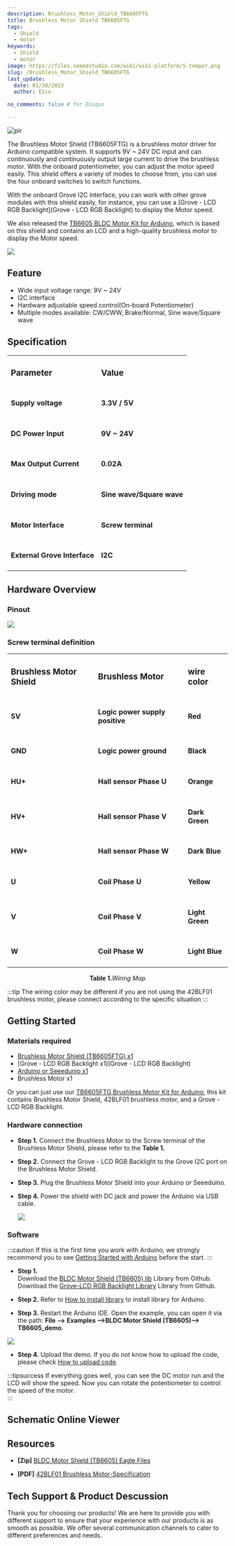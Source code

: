 ```yaml
---
description: Brushless_Motor_Shield_TB6605FTG
title: Brushless Motor Shield TB6605FTG
tags:
  - Shield
  - motor
keywords:
  - Shield
  - motor
image: https://files.seeedstudio.com/wiki/wiki-platform/S-tempor.png
slug: /Brushless_Motor_Shield_TB6605FTG
last_update:
  date: 01/30/2023  
  author: Eico 

no_comments: false # for Disqus

---
```

<p style={{textAlign: 'center'}}><img src="https://files.seeedstudio.com/wiki/BLDC-Motor-Shield-TB6605/img/105030027-preview-wiki.jpg" alt="pir" width={600} height="auto" /></p>

The Brushless Motor Shield (TB6605FTG) is a brushless motor driver for Arduino compatible system. It supports 9V ~ 24V DC input and can continuously and continuously output large current to drive the brushless motor. With the onboard potentiometer, you can adjust the motor speed easily. This shield offers a variety of modes to choose from, you can use the four onboard switches to switch functions.  
  
With the onboard Grove I2C interface, you can work with other grove modules with this shield easily, for instance, you can use a [Grove - LCD RGB Backlight](Grove - LCD RGB Backlight) to display the Motor speed.

We also released the [TB6605 BLDC Motor Kit for Arduino](https://www.seeedstudio.com/TB6605-BLDC-Motor-Kit-for-Arduino-p-4024.html), which is based on this shield and contains an LCD and a high-quality brushless motor to display the Motor speed.

<p style={{textAlign: 'center'}}><a href="https://www.seeedstudio.com/BLDC-Motor-Shield-TB6605-p-4025.html" target="_blank"><img src="https://files.seeedstudio.com/wiki/Seeed-WiKi/docs/images/300px-Get_One_Now_Banner-ragular.png" /></a></p>

## Feature

- Wide input voltage range: 9V ~ 24V
- I2C interface
- Hardware adjustable speed control(On-board Potentiometer)
- Multiple modes available: CW/CWW, Brake/Normal, Sine wave/Square wave

## Specification

<table align="center">
  <tbody>
  <tr>
    <td><h3>Parameter</h3></td>
    <td><h3>Value</h3></td>
  </tr>
  <tr>
    <td><h4>Supply voltage</h4></td>
    <td><h4>3.3V / 5V</h4></td>
  </tr>
  <tr>
    <td><h4>DC Power Input</h4></td>
    <td><h4>9V ~ 24V</h4></td>
  </tr>  
  <tr>
    <td><h4>Max Output Current</h4></td>
    <td><h4>0.02A</h4></td>
  </tr>
    <tr>
    <td><h4>Driving mode</h4></td>
    <td><h4>Sine wave/Square wave</h4></td>
  </tr>
    <tr>
    <td><h4>Motor Interface</h4></td>
    <td><h4>Screw terminal</h4></td>
  </tr>
    <tr>
    <td><h4>External Grove Interface</h4></td>
    <td><h4>I2C</h4></td>
  </tr>
  </tbody></table>

## Hardware Overview

### Pinout

<p style={{textAlign: 'center'}}><a href="https://files.seeedstudio.com/wiki/BLDC-Motor-Shield-TB6605/img/pinout.jpg" target="_blank"><img src="https://files.seeedstudio.com/wiki/BLDC-Motor-Shield-TB6605/img/pinout.jpg" /></a></p>

### Screw terminal definition

<table align="center">
  <tbody>
  <tr>
    <td><h3>Brushless Motor Shield</h3></td>
    <td><h3>Brushless Motor</h3></td>
    <td><h3>wire color</h3></td>
  </tr>
  <tr>
    <td><h4>5V</h4></td>
    <td><h4>Logic power supply positive</h4></td>
    <td><h4>Red</h4></td>
  </tr>
  <tr>
    <td><h4>GND</h4></td>
    <td><h4>Logic power ground</h4></td>
    <td><h4>Black</h4></td>
  </tr>  
  <tr>
    <td><h4>HU+</h4></td>
    <td><h4>Hall sensor Phase U</h4></td>
    <td><h4>Orange</h4></td>
  </tr>
  <tr>
    <td><h4>HV+</h4></td>
    <td><h4>Hall sensor Phase V</h4></td>
    <td><h4>Dark Green</h4></td>
  </tr>
  <tr>
    <td><h4>HW+</h4></td>
    <td><h4>Hall sensor Phase W</h4></td>
    <td><h4>Dark Blue</h4></td>
  </tr>
  <tr>
    <td><h4>U</h4></td>
    <td><h4>Coil Phase U</h4></td>
    <td><h4>Yellow</h4></td>
  </tr>
  <tr>
    <td><h4>V</h4></td>
    <td><h4>Coil Phase V</h4></td>
    <td><h4>Light Green</h4></td>
  </tr>
  <tr>
    <td><h4>W</h4></td>
    <td><h4>Coil Phase W</h4></td>
    <td><h4>Light Blue</h4></td>
  </tr>
  </tbody></table>

<div align="center"><b>Table 1.</b><i>Wiring Map</i></div>

:::tip
The wiring color may be different if you are not using the 42BLF01 brushless motor, please connect according to the specific situation
:::

## Getting Started

### Materials required

- [Brushless Motor Shield (TB6605FTG) x1](https://www.seeedstudio.com/BLDC-Motor-Shield-TB6605-p-4025.html)
- [Grove - LCD RGB Backlight x1](Grove - LCD RGB Backlight)
- [Arduino or Seeedunio x1](https://www.seeedstudio.com/Seeeduino-V4-2-p-2517.html)
- Brushless Motor x1

Or you can just use our [TB6605FTG Brushless Motor Kit for Arduino](https://www.seeedstudio.com/TB6605-BLDC-Motor-Kit-for-Arduino-p-4024.html), this kit contains Brushless Motor Shield, 42BLF01 brushless motor, and a Grove - LCD RGB Backlight.

### Hardware connection

- **Step 1.** Connect the Brushless Motor to the Screw terminal of the Brushless Motor Shield, please refer to the **Table 1.**

- **Step 2.** Connect the Grove - LCD RGB Backlight to the Grove I2C port on the Brushless Motor Shield.

- **Step 3.** Plug the Brushless Motor Shield into your Arduino or Seeeduino.

- **Step 4.** Power the shield with DC jack and power the Arduino via USB cable.

  <p style={{textAlign: 'center'}}><a href="https://files.seeedstudio.com/wiki/BLDC-Motor-Shield-TB6605/img/connect.png" target="_blank"><img src="https://files.seeedstudio.com/wiki/BLDC-Motor-Shield-TB6605/img/connect.png" /></a></p>

### Software

:::caution
If this is the first time you work with Arduino, we strongly recommend you to see [Getting Started with Arduino](https://wiki.seeedstudio.com/Getting_Started_with_Arduino/) before the start.
:::

- **Step 1.**  
Download the [BLDC Motor Shield (TB6605) lib](https://github.com/Seeed-Studio/BLDC_Motor_Shield_TB6605) Library from Github.
Download the [Grove-LCD RGB Backlight Library](https://github.com/Seeed-Studio/Grove_LCD_RGB_Backlight/archive/master.zip) Library from Github.

- **Step 2.** Refer to [How to install library](https://wiki.seeedstudio.com/How_to_install_Arduino_Library) to install library for Arduino.

- **Step 3.** Restart the Arduino IDE. Open the example, you can open it via the path: **File --> Examples -->BLDC Motor Shield (TB6605)--> TB6605_demo**.

<p style={{textAlign: 'center'}}><a href="https://files.seeedstudio.com/wiki/BLDC-Motor-Shield-TB6605/img/ARDUINO.jpg" target="_blank"><img src="https://files.seeedstudio.com/wiki/BLDC-Motor-Shield-TB6605/img/ARDUINO.jpg" /></a></p>

- **Step 4.** Upload the demo. If you do not know how to upload the code, please check [How to upload code](https://wiki.seeedstudio.com/Upload_Code/).

:::tipsuccess
If everything goes well, you can see the DC motor run and the LCD will show the speed. Now you can rotate the potentiometer to control the speed of the motor.  
:::

## Schematic Online Viewer

<div className="altium-ecad-viewer" data-project-src="https://files.seeedstudio.com/wiki/BLDC-Motor-Shield-TB6605/res/Brushless%20Motor%20Shield%20(TB6605FTG)%20v1.01.zip" style={{borderRadius: '0px 0px 4px 4px', height: 500, borderStyle: 'solid', borderWidth: 1, borderColor: 'rgb(241, 241, 241)', overflow: 'hidden', maxWidth: 1280, maxHeight: 700, boxSizing: 'border-box'}}>
</div>

## Resources

- **[Zip]** [BLDC Motor Shield (TB6605) Eagle Files](https://files.seeedstudio.com/wiki/BLDC-Motor-Shield-TB6605/res/Brushless%20Motor%20Shield%20(TB6605FTG)%20v1.01.zip)

- **[PDF]** [42BLF01 Brushless Motor-Specification](https://files.seeedstudio.com/wiki/BLDC-Motor-Shield-TB6605/res/42BLF01-Specification.pdf)

## Tech Support & Product Descussion

Thank you for choosing our products! We are here to provide you with different support to ensure that your experience with our products is as smooth as possible. We offer several communication channels to cater to different preferences and needs.

<div class="button_tech_support_container">
<a href="https://forum.seeedstudio.com/" class="button_forum"></a> 
<a href="https://www.seeedstudio.com/contacts" class="button_email"></a>
</div>

<div class="button_tech_support_container">
<a href="https://discord.gg/eWkprNDMU7" class="button_discord"></a> 
<a href="https://github.com/Seeed-Studio/wiki-documents/discussions/69" class="button_discussion"></a>
</div>
